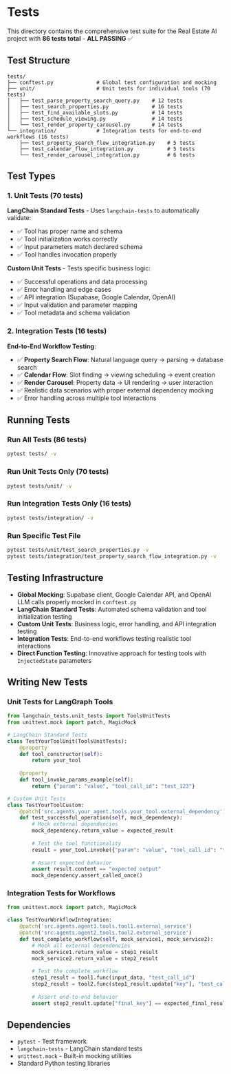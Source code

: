 # Tests

This directory contains the comprehensive test suite for the Real Estate AI project with **86 tests total** - **ALL PASSING** ✅

## Test Structure

```
tests/
├── conftest.py              # Global test configuration and mocking
├── unit/                    # Unit tests for individual tools (70 tests)
│   ├── test_parse_property_search_query.py    # 12 tests
│   ├── test_search_properties.py              # 16 tests
│   ├── test_find_available_slots.py           # 14 tests
│   ├── test_schedule_viewing.py               # 14 tests
│   └── test_render_property_carousel.py       # 14 tests
└── integration/             # Integration tests for end-to-end workflows (16 tests)
    ├── test_property_search_flow_integration.py    # 5 tests
    ├── test_calendar_flow_integration.py           # 5 tests
    └── test_render_carousel_integration.py         # 6 tests
```

## Test Types

### 1. Unit Tests (70 tests)
**LangChain Standard Tests** - Uses `langchain-tests` to automatically validate:
- ✅ Tool has proper name and schema
- ✅ Tool initialization works correctly  
- ✅ Input parameters match declared schema
- ✅ Tool handles invocation properly

**Custom Unit Tests** - Tests specific business logic:
- ✅ Successful operations and data processing
- ✅ Error handling and edge cases
- ✅ API integration (Supabase, Google Calendar, OpenAI)
- ✅ Input validation and parameter mapping
- ✅ Tool metadata and schema validation

### 2. Integration Tests (16 tests)
**End-to-End Workflow Testing**:
- ✅ **Property Search Flow**: Natural language query → parsing → database search
- ✅ **Calendar Flow**: Slot finding → viewing scheduling → event creation
- ✅ **Render Carousel**: Property data → UI rendering → user interaction
- ✅ Realistic data scenarios with proper external dependency mocking
- ✅ Error handling across multiple tool interactions

## Running Tests

### Run All Tests (86 tests)
```bash
pytest tests/ -v
```

### Run Unit Tests Only (70 tests)
```bash
pytest tests/unit/ -v
```

### Run Integration Tests Only (16 tests)
```bash
pytest tests/integration/ -v
```

### Run Specific Test File
```bash
pytest tests/unit/test_search_properties.py -v
pytest tests/integration/test_property_search_flow_integration.py -v
```

## Testing Infrastructure

- **Global Mocking**: Supabase client, Google Calendar API, and OpenAI LLM calls properly mocked in `conftest.py`
- **LangChain Standard Tests**: Automated schema validation and tool initialization testing
- **Custom Unit Tests**: Business logic, error handling, and API integration testing
- **Integration Tests**: End-to-end workflows testing realistic tool interactions
- **Direct Function Testing**: Innovative approach for testing tools with `InjectedState` parameters

## Writing New Tests

### Unit Tests for LangGraph Tools
```python
from langchain_tests.unit_tests import ToolsUnitTests
from unittest.mock import patch, MagicMock

# LangChain Standard Tests
class TestYourToolUnit(ToolsUnitTests):
    @property
    def tool_constructor(self):
        return your_tool
    
    @property
    def tool_invoke_params_example(self):
        return {"param": "value", "tool_call_id": "test_123"}

# Custom Unit Tests
class TestYourToolCustom:
    @patch('src.agents.your_agent.tools.your_tool.external_dependency')
    def test_successful_operation(self, mock_dependency):
        # Mock external dependencies
        mock_dependency.return_value = expected_result
        
        # Test the tool functionality
        result = your_tool.invoke({"param": "value", "tool_call_id": "test"})
        
        # Assert expected behavior
        assert result.content == "expected output"
        mock_dependency.assert_called_once()
```

### Integration Tests for Workflows
```python
from unittest.mock import patch, MagicMock

class TestYourWorkflowIntegration:
    @patch('src.agents.agent1.tools.tool1.external_service')
    @patch('src.agents.agent2.tools.tool2.external_service')
    def test_complete_workflow(self, mock_service1, mock_service2):
        # Mock all external dependencies
        mock_service1.return_value = step1_result
        mock_service2.return_value = step2_result
        
        # Test the complete workflow
        step1_result = tool1.func(input_data, "test_call_id")
        step2_result = tool2.func(step1_result.update["key"], "test_call_id")
        
        # Assert end-to-end behavior
        assert step2_result.update["final_key"] == expected_final_result
```

## Dependencies

- `pytest` - Test framework
- `langchain-tests` - LangChain standard tests
- `unittest.mock` - Built-in mocking utilities
- Standard Python testing libraries
